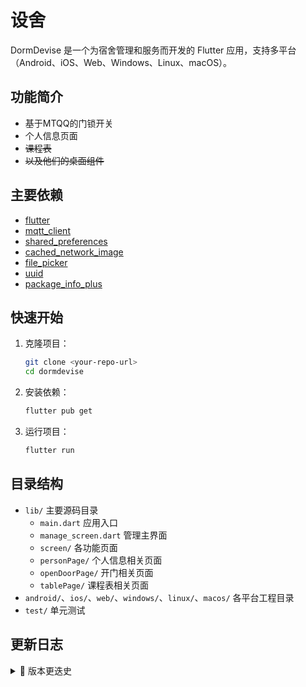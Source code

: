 # 设舍

DormDevise 是一个为宿舍管理和服务而开发的 Flutter 应用，支持多平台（Android、iOS、Web、Windows、Linux、macOS）。

## 功能简介

- 基于MTQQ的门锁开关
- 个人信息页面
- ~~课程表~~
- ~~以及他们的桌面组件~~

## 主要依赖

- [flutter](https://flutter.dev/)
- [mqtt_client](https://pub.dev/packages/mqtt_client)
- [shared_preferences](https://pub.dev/packages/shared_preferences)
- [cached_network_image](https://pub.dev/packages/cached_network_image)
- [file_picker](https://pub.dev/packages/file_picker)
- [uuid](https://pub.dev/packages/uuid)
- [package_info_plus](https://pub.dev/packages/package_info_plus)

## 快速开始

1. 克隆项目：

   ```bash
   git clone <your-repo-url>
   cd dormdevise
   ```

2. 安装依赖：

   ```bash
   flutter pub get
   ```

3. 运行项目：

   ```bash
   flutter run
   ```

## 目录结构

- `lib/` 主要源码目录
  - `main.dart` 应用入口
  - `manage_screen.dart` 管理主界面
  - `screen/` 各功能页面
   - `personPage/` 个人信息相关页面
   - `openDoorPage/` 开门相关页面
   - `tablePage/` 课程表相关页面
- `android/`、`ios/`、`web/`、`windows/`、`linux/`、`macos/` 各平台工程目录
- `test/` 单元测试

## 更新日志

<details>
<summary>📜 版本更迭史</summary>

### ~~v0.0.1~~

- 构建门锁开关页面，个人页面，课表页面
- 初始化门锁开关动画
- 添加mqtt配置页面
- 完善门锁开关功能

### v0.1.0

- 重绘门锁动画
- 初始构建个人页面
- mqtt配置页面迁移



## License

© 2025 DormDevise. All rights reserved.
